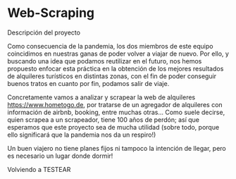 # Web-Scraping

Descripción del proyecto

Como consecuencia de la pandemia, los dos miembros de este equipo coincidimos en nuestras ganas de poder volver a viajar de nuevo. Por ello, y buscando una idea que podamos reutilizar en el futuro, nos hemos propuesto enfocar esta práctica en la obtención de los mejores resultados de alquileres turísticos en distintas zonas, con el fin de poder conseguir buenos tratos en cuanto por fin, podamos salir de viaje. 

Concretamente vamos a analizar y scrapear la web de alquileres https://www.hometogo.de, por tratarse de un agregador de alquileres con información de airbnb, booking, entre muchas otras... Como suele decirse, quien scrapea a un scrapeador, tiene 100 años de perdón; así que esperamos que este proyecto sea de mucha utilidad (sobre todo, porque ello significará que la pandemia nos da un respiro!)

Un buen viajero no tiene planes fijos ni tampoco la intención de llegar, pero es necesario un lugar donde dormir!

Volviendo a TESTEAR